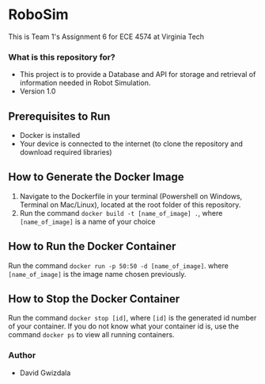 # RoboSim
This is Team 1's Assignment 6 for ECE 4574 at Virginia Tech

### What is this repository for? ###

* This project is to provide a Database and API for storage and retrieval of information needed in Robot Simulation.
* Version 1.0

## Prerequisites to Run ##
* Docker is installed
* Your device is connected to the internet (to clone the repository and download required libraries)

## How to Generate the Docker Image ##
1. Navigate to the Dockerfile in your terminal (Powershell on Windows, Terminal on Mac/Linux), located at the root folder of this repository.
2. Run the command `docker build -t [name_of_image] .`, where `[name_of_image]` is a name of your choice

## How to Run the Docker Container ##
Run the command `docker run -p 50:50 -d [name_of_image]`. where `[name_of_image]` is the image name chosen previously.

## How to Stop the Docker Container ##
Run the command `docker stop [id]`, where `[id]` is the generated id number of your container. If you do not know what your container id is, use the command `docker ps` to view all running containers.

### Author ###

* David Gwizdala
